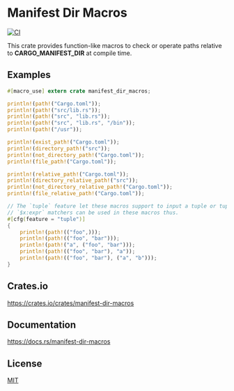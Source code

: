 Manifest Dir Macros
====================

[![CI](https://github.com/magiclen/manifest-dir-macros/actions/workflows/ci.yml/badge.svg)](https://github.com/magiclen/manifest-dir-macros/actions/workflows/ci.yml)

This crate provides function-like macros to check or operate paths relative to **CARGO_MANIFEST_DIR** at compile time.

## Examples

```rust
#[macro_use] extern crate manifest_dir_macros;

println!(path!("Cargo.toml"));
println!(path!("src/lib.rs"));
println!(path!("src", "lib.rs"));
println!(path!("src", "lib.rs", "/bin"));
println!(path!("/usr"));

println!(exist_path!("Cargo.toml"));
println!(directory_path!("src"));
println!(not_directory_path!("Cargo.toml"));
println!(file_path!("Cargo.toml"));

println!(relative_path!("Cargo.toml"));
println!(directory_relative_path!("src"));
println!(not_directory_relative_path!("Cargo.toml"));
println!(file_relative_path!("Cargo.toml"));

// The `tuple` feature let these macros support to input a tuple or tuples, which is useful when you want to use these macros inside a `macro_rule!` macro and concatenate with other literal strings.
// `$x:expr` matchers can be used in these macros thus.
#[cfg(feature = "tuple")]
{
    println!(path!(("foo",)));
    println!(path!(("foo", "bar")));
    println!(path!("a", ("foo", "bar")));
    println!(path!(("foo", "bar"), "a"));
    println!(path!(("foo", "bar"), ("a", "b")));
}
```

## Crates.io

https://crates.io/crates/manifest-dir-macros

## Documentation

https://docs.rs/manifest-dir-macros

## License

[MIT](LICENSE)
